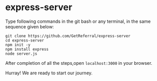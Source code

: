 # express-server
Type following commands in the git bash or any terminal,  in the same sequence given below:

```
git clone https://github.com/GetReferral/express-server
cd express-server
npm init -y
npm install express
node server.js
```
After completion of all the steps,open `localhost:3000` in your browser.

Hurray! We are ready to start our journey.
